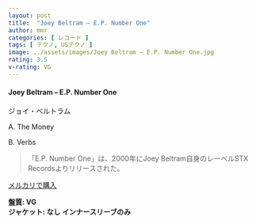 ```yaml
---
layout: post
title:  "Joey Beltram – E.P. Number One"
author: mmr
categories: [ レコード ]
tags: [ テクノ, USテクノ ]
image: ../assets/images/Joey Beltram – E.P. Number One.jpg
rating: 3.5
v-rating: VG
---
```


#### Joey Beltram – E.P. Number One

ジョイ・ベルトラム

A. The Money

B. Verbs

> 「E.P. Number One」は、2000年にJoey Beltram自身のレーベルSTX Recordsよりリリースされた。

[メルカリで購入](https://jp.mercari.com/item/m37928336678)

<div class="mt-4 mb-4 d-flex align-items-center">
<strong class="mr-1">盤質: VG</strong>
</div>
<div class="mt-4 mb-4 d-flex align-items-center">
<strong class="mr-1">ジャケット: なし インナースリーブのみ</strong>
</div>
